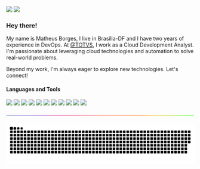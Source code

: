 <div>
<a href = "mailto:mattborgesdev@gmail.com"><img loading="lazy" src="https://img.shields.io/badge/Gmail-D14836?style=for-the-badge&logo=gmail&logoColor=white" target="_blank"></a>
<a href="https://www.linkedin.com/in/mattborgesdev" target="_blank"><img loading="lazy" src="https://img.shields.io/badge/-LinkedIn-%230077B5?style=for-the-badge&logo=linkedin&logoColor=white target="_blank"></a>   
</div>

### Hey there!

My name is Matheus Borges, I live in Brasília-DF and I have two years of experience in DevOps. At <a href="https://www.totvs.com" target="_blank">@TOTVS</a>, I work as a Cloud Development Analyst. I'm passionate about leveraging cloud technologies and automation to solve real-world problems.

Beyond my work, I'm always eager to explore new technologies. Let's connect!

#### Languages and Tools

<code><img height="40" src="https://cdn.jsdelivr.net/gh/devicons/devicon@latest/icons/powershell/powershell-original.svg" /></code>
<code><img height="40" src="https://cdn.jsdelivr.net/gh/devicons/devicon@latest/icons/python/python-original.svg" /></code>
<code><img height="40" src="https://user-images.githubusercontent.com/75685022/186163773-96a452e4-b570-4e5f-84e2-c591c8b0adbe.png" /></code>
<code><img height="40" src="https://cdn.jsdelivr.net/gh/devicons/devicon@latest/icons/kubernetes/kubernetes-original.svg" /></code>
<code><img height="40" src="https://cdn.jsdelivr.net/gh/devicons/devicon@latest/icons/docker/docker-original.svg" /></code>
<code><img height="40" src="https://cdn.jsdelivr.net/gh/devicons/devicon@latest/icons/terraform/terraform-original.svg" /></code>
<code><img height="40" src="https://cdn.jsdelivr.net/gh/devicons/devicon@latest/icons/amazonwebservices/amazonwebservices-plain-wordmark.svg" /></code>
<code><img height="40" src="https://cdn.jsdelivr.net/gh/devicons/devicon@latest/icons/googlecloud/googlecloud-original.svg" /></code>
<code><img height="40" src="https://cdn.jsdelivr.net/gh/devicons/devicon@latest/icons/windows11/windows11-original.svg" /></code>
<code><img height="40" src="https://cdn.jsdelivr.net/gh/devicons/devicon@latest/icons/linux/linux-original.svg" /></code>
<code><img height="40" src="https://cdn.jsdelivr.net/gh/devicons/devicon@latest/icons/figma/figma-original.svg" /></code>
<br/>

<img align="center" src="https://github.com/mattborgesdev/mattborgesdev/blob/main/images/rainbow-line.png">

![snake game](https://github.com/mattborgesdev/mattborgesdev/blob/main/animations/github-contribution-grid-snake.svg)
